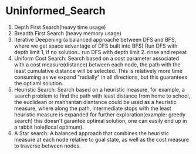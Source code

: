 # Uninformed_Search

1. Depth First Search(heavy time usage)
2. Breadth First Search (heavy memory usage)
3. Iterative Deepening (a balanced approache between DFS and BFS, where we get space advantage of DFS built into BFS) Run DFS with depth limit 1, if no solution.. run DFS with depth limit 2. rinse and repeat
4. Uniform Cost Search: Search based on a cost parameter associated with a cost measure(distance) between each node, the path with the least cumulative distance will be selected. This is relatively more time consuming as we expand "radially" in all directions, but this guarantees the optiaml solution.
5. Heuristic Search: Search based on a heuristic measure, for example, a search problem to find the path with least distance from home to school, the euclidean or mahhantan disntance could be used as a heuristic measure, where along the path, intermediate stops with the least heuristic measure is expanded for further exploration(example: greedy search) this doesn't garantee optimal solution, one can easily end up in a rabbit hole(local optimum).
6. A Star search: A balanced approach that combines the heuristic measure at each node relative to goal state, as well as the cost measure to traverse between nodes. 
